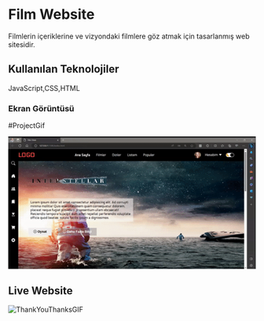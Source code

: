 ﻿<h1> Film Website </h1>

Filmlerin içeriklerine ve vizyondaki filmlere göz atmak için tasarlanmış web sitesidir.

<h2>Kullanılan Teknolojiler</h2>

JavaScript,CSS,HTML

<h3> Ekran Görüntüsü </h3>

#ProjectGif

![](ezgif.com-video-to-gif.gif)

<h2> Live Website </h2>

<link gamzeyaylaonu-filmsitesi.netlify.app >

![ThankYouThanksGIF](https://github.com/gamzeyaylaonu/Film-Website/assets/135466558/73a81143-d16f-45a3-95fd-9327ef50461b)
